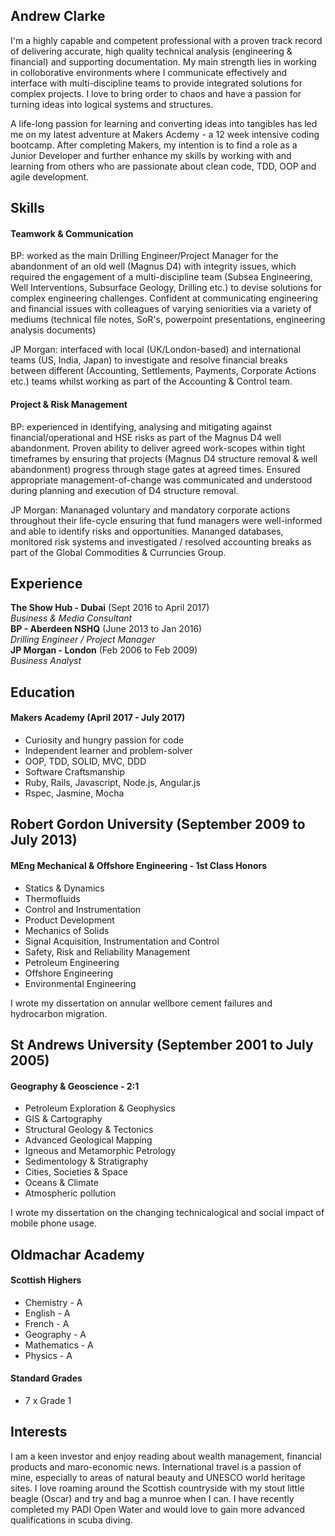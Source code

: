 ## Andrew Clarke

I'm a highly capable and competent professional with a proven track record of delivering accurate, high quality technical analysis (engineering & financial) and supporting documentation. My main strength lies in working in colloborative environments where I communicate effectively and interface with multi-discipline teams to provide integrated solutions for complex projects. I love to bring order to chaos and have a passion for turning ideas into logical systems and structures. 

A life-long passion for learning and converting ideas into tangibles has led me on my latest adventure at Makers Acdemy - a 12 week intensive coding bootcamp. After completing Makers, my intention is to find a role as a Junior Developer and further enhance my skills by working with and learning from others who are passionate about clean code, TDD, OOP and agile development. 

## Skills

#### Teamwork & Communication

BP: worked as the main Drilling Engineer/Project Manager for the abandonment of an old well (Magnus D4) with integrity issues, which required the engagement of a multi-discipline team (Subsea Engineering, Well Interventions, Subsurface Geology, Drilling etc.) to devise solutions for complex engineering challenges. Confident at communicating engineering and financial issues with colleagues of varying seniorities via a variety of mediums (technical file notes, SoR's, powerpoint presentations, engineering analysis documents) 

JP Morgan: interfaced with local (UK/London-based) and international teams (US, India, Japan) to investigate and resolve financial breaks between different (Accounting, Settlements, Payments, Corporate Actions etc.) teams whilst working as part of the Accounting & Control team. 


#### Project & Risk Management

BP: experienced in identifying, analysing and mitigating against financial/operational and HSE risks as part of the Magnus D4 well abandonment. Proven ability to deliver agreed work-scopes within tight timeframes by ensuring that projects (Magnus D4 structure removal & well abandonment) progress through stage gates at agreed times. Ensured appropriate management-of-change was communicated and understood during planning and execution of D4 structure removal. 

JP Morgan: Mananaged voluntary and mandatory corporate actions throughout their life-cycle ensuring that fund managers were well-informed and able to identify risks and opportunities. Mananged databases, monitored risk systems and investigated / resolved accounting breaks as part of the Global Commodities & Curruncies Group.    

## Experience

**The Show Hub - Dubai** (Sept 2016 to April 2017)    
*Business & Media Consultant*  
**BP - Aberdeen NSHQ** (June 2013 to Jan 2016)   
*Drilling Engineer / Project Manager*  
**JP Morgan - London** (Feb 2006 to Feb 2009)   
*Business Analyst*  



## Education

#### Makers Academy (April 2017 - July 2017)

- Curiosity and hungry passion for code
- Independent learner and problem-solver
- OOP, TDD, SOLID, MVC, DDD
- Software Craftsmanship
- Ruby, Rails, Javascript, Node.js, Angular.js
- Rspec, Jasmine, Mocha

## Robert Gordon University (September 2009 to July 2013)

#### MEng Mechanical & Offshore Engineering - 1st Class Honors
- Statics & Dynamics
- Thermofluids
- Control and Instrumentation
- Product Development
- Mechanics of Solids
- Signal Acquisition, Instrumentation and Control
- Safety, Risk and Reliability Management
- Petroleum Engineering
- Offshore Engineering
- Environmental Engineering

I wrote my dissertation on annular wellbore cement failures and hydrocarbon migration. 

## St Andrews University (September 2001 to July 2005)

#### Geography & Geoscience  - 2:1
- Petroleum Exploration & Geophysics
- GIS & Cartography
- Structural Geology & Tectonics 
- Advanced Geological Mapping
- Igneous and Metamorphic Petrology
- Sedimentology & Stratigraphy
- Cities, Societies & Space
- Oceans & Climate
- Atmospheric pollution

I wrote my dissertation on the changing technicalogical and social impact of mobile phone usage. 


## Oldmachar Academy

#### Scottish Highers
- Chemistry - A
- English - A
- French - A
- Geography - A
- Mathematics - A
- Physics - A

#### Standard Grades
- 7 x Grade 1 

## Interests

I am a keen investor and enjoy reading about wealth management, financial products and maro-economic news. International travel is a passion of mine, especially to areas of natural beauty and UNESCO world heritage sites. I love roaming around the Scottish countryside with my stout little beagle (Oscar) and try and bag a munroe when I can. I have recently completed my PADI Open Water and would love to gain more advanced qualifications in scuba diving.     



